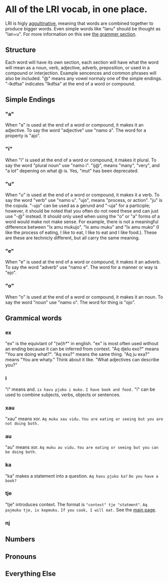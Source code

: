 # All of the LRI vocab, in one place.

LRI is higly [aggultinative](https://en.wikipedia.org/wiki/Agglutinative_language), meaning that words are combined together to produce bigger words. Even simple words like "lanu" should be thought as "lan+u". For more information on this see [the grammer section](grammer.md).

## Structure
Each word will have its own section, each section will have what the word will mean as a noun, verb, adjective, adverb, preposition, or used in a compound or interjection. Example sencences and common phrases will also be included. "@" means any vowel normaly one of the simple endings. "-lkdfsa" indicates "lkdfsa" at the end of a word or compound. 

## Simple Endings
### "a"
When "a" is used at the end of a word or compound, it makes it an adjective. To say the word "adjective" use "namo a". The word for a property is "ajo".
### "i"
When "i" is used at the end of a word or compound, it makes it plural. To say the word "plural noun" use "namo i". "ij@", means "many", "very", and "a lot" depening on what @ is. Yes, "mut" has been deprecated.
### "u"
When "u" is used at the end of a word or compound, it makes it a verb. To say the word "verb" use "namo u". "ujo", means "process, or action". "ju" is the copula. "-ujo" can be used as a gerund and "-uja" for a participle; however, it should be noted that you often do not need these and can just use "-@" instead. It should only used when using the "o" or "a" forms of a word would make not make sense. For example, there is not a meaningful difference between "Ix amu mukujo", "Ix amu muku" and "Ix amu muko" (I like the process of eating, I like to eat, I like to eat and I like food.). These are these are technicly different, but all carry the same meaning.

### "e"
When "e" is used at the end of a word or compound, it makes it an adverb. To say the word "adverb" use "namo e". The word for a manner or way is "ejo".

### "o"
When "o" is used at the end of a word or compound, it makes it an noun. To say the word "noun" use "namo o". The word for thing is "ojo". 

## Grammical words
### ex
"ex" is the equivlant of "(w)h*" in english. "ex" is most often used without an ending because it can be inferred from context. "Aq djelu exo?" means "You are doing what?". "Aq exu?" means the same thing. "Aq ju exa?" means "You are whaty." Think about it like. "What adjectives can describe you?" 
### i
"i" means and. 
`ix havu pjuko i muko.` 
`I have book and food.`
"i" can be used to combine subjects, verbs, objects or sentences.
### xau
"xau" means xor.
`Aq muku xau vidu.`
`You are eating or seeing but you are not doing both.`
### au
"au" means xor.
`Aq muku au vidu.`
`You are eating or seeing but you can be doing both.`
### ka
"ka" makes a statement into a question.
`Aq havu pjuko ka?`
`Do you have a book?`
### tje
"tje" introduces context. The format is `"context" tje "statment"`.
`Aq pajmuku tje, ix kepmuku.`
`If you cook, I will eat.` 
See the [main page](later.md).
### nj

## Numbers

## Pronouns
## Everything Else
